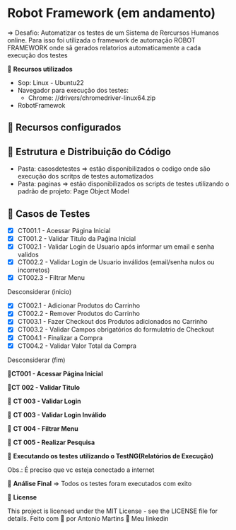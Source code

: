 # Robot Framework (em andamento)

=> Desafio: Automatizar os testes de um Sistema de Rercursos Humanos online. Para isso foi utilizada o framework de automação ROBOT FRAMEWORK onde sã gerados relatorios automaticamente a cada execução dos testes

🚀 **Recursos utilizados**
- Sop: Linux - Ubuntu22
- Navegador para execução dos testes:
    - Chrome: //drivers/chromedriver-linux64.zip
- RobotFramewok

## 🔖 Recursos configurados

## 🔖 Estrutura e Distribuição do Código
- Pasta: casosdetestes => estão disponibilizados o codigo onde são execução dos scritps de testes automatizados
- Pasta: paginas => estão disponibilizados os scripts de testes utilizando o padrão de projeto: Page Object Model

## 🔖 Casos de Testes
- [X] CT001.1 - Acessar Página Inicial
- [X] CT001.2 - Validar Titulo da Paǵina Inicial
- [X] CT002.1 - Validar Login de Usuario após informar um email e senha validos
- [X] CT002.2 - Validar Login de Usuario inválidos (email/senha nulos ou incorretos)
- [X] CT002.3 - Filtrar Menu

Desconsiderar (inicio)
- [X] CT002.1 - Adicionar Produtos do Carrinho
- [X] CT002.2 - Remover Produtos do Carrinho
- [X] CT003.1 - Fazer Checkout dos Produtos adicionados no Carrinho
- [X] CT003.2 - Validar Campos obrigatórios do formulatrio de Checkout
- [X] CT004.1 - Finalizar a Compra
- [X] CT004.2 - Validar Valor Total da Compra

Desconsiderar (fim)


🚀**CT001 - Acessar Página Inicial**


🚀**CT 002 - Validar Titulo**


🚀 **CT 003 - Validar Login**


🚀 **CT 003 - Validar Login Inválido**


🚀 **CT 004 - Filtrar Menu**


🚀 **CT 005 - Realizar Pesquisa**





🚀 **Executando os testes utilizando o TestNG(Relatórios de Execução)**


Obs.: É preciso que vc esteja conectado a internet

🚀 **Análise Final**
=> Todos os testes foram executados com exito

📝 **License**

This project is licensed under the MIT License - see the LICENSE file for details.
Feito com 💜  por Antonio Martins 👋   Meu linkedin


